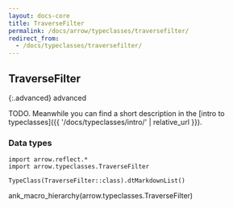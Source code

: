 ```yaml
---
layout: docs-core
title: TraverseFilter
permalink: /docs/arrow/typeclasses/traversefilter/
redirect_from:
  - /docs/typeclasses/traversefilter/
---
```


## TraverseFilter

{:.advanced}
advanced

TODO. Meanwhile you can find a short description in the [intro to typeclasses]({{ '/docs/typeclasses/intro/' | relative_url }}).


### Data types

```kotlin:ank:replace
import arrow.reflect.*
import arrow.typeclasses.TraverseFilter

TypeClass(TraverseFilter::class).dtMarkdownList()
```

ank_macro_hierarchy(arrow.typeclasses.TraverseFilter)
